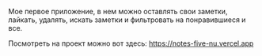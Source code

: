 Мое первое приложение, в нем можно оставлять свои заметки, лайкать, удалять, 
искать заметки и фильтровать на понравившиеся и все.

Посмотреть на проект можно вот здесь:
https://notes-five-nu.vercel.app
